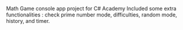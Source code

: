 Math Game console app project for C# Academy
Included some extra functionalities : check prime number mode, difficulties, random mode, history, and timer.
